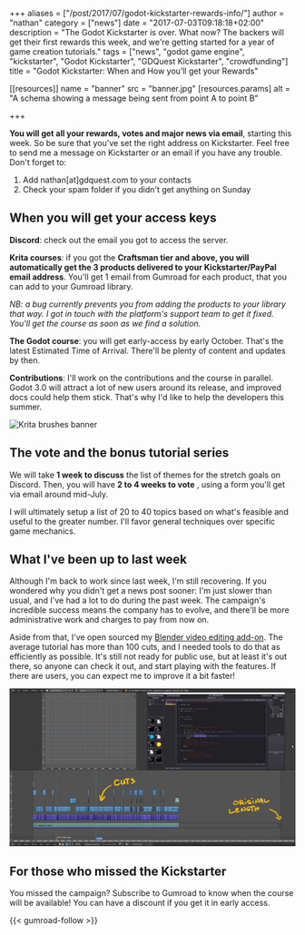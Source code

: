 +++
aliases = ["/post/2017/07/godot-kickstarter-rewards-info/"]
author = "nathan"
category = ["news"]
date = "2017-07-03T09:18:18+02:00"
description = "The Godot Kickstarter is over. What now? The backers will get their first rewards this week, and we're getting started for a year of game creation tutorials."
tags = ["news", "godot game engine", "kickstarter", "Godot Kickstarter", "GDQuest Kickstarter", "crowdfunding"]
title = "Godot Kickstarter: When and How you’ll get your Rewards"

[[resources]]
  name = "banner"
  src = "banner.jpg"
  [resources.params]
    alt = "A schema showing a message being sent from point A to point B"

+++


**You will get all your rewards, votes and major news via email**, starting this week. So be sure that you've set the right address on Kickstarter. Feel free to send me a message on Kickstarter or an email if you have any trouble. Don't forget to:

1. Add nathan[at]gdquest.com to your contacts
1. Check your spam folder if you didn't get anything on Sunday


## When you will get your access keys

**Discord**: check out the email you got to access the server.

**Krita courses**: if you got the **Craftsman tier and above, you will automatically get the 3 products delivered to your Kickstarter/PayPal email address**. You'll get 1 email from Gumroad for each product, that you can add to your Gumroad library. 

_NB: a bug currently prevents you from adding the products to your library that way. I got in touch with the platform's support team to get it fixed. You'll get the course as soon as we find a solution._

**The Godot course**: you will get early-access by early October. That's the latest Estimated Time of Arrival. There'll be plenty of content and updates by then.

**Contributions**: I'll work on the contributions and the course in parallel. Godot 3.0 will attract a lot of new users around its release, and improved docs could help them stick. That's why I'd like to help the developers this summer.

![Krita brushes banner](/img/page/krita-brushes/krita-brushes-banner-lite.jpg)


## The vote and the bonus tutorial series

We will take **1 week to discuss** the list of themes for the stretch goals on Discord. Then, you will have **2 to 4 weeks to vote** , using a form you'll get via email around mid-July.

I will ultimately setup a list of 20 to 40 topics based on what's feasible and useful to the greater number. I'll favor general techniques over specific game mechanics.


## What I've been up to last week

Although I'm back to work since last week, I'm still recovering. If you wondered why you didn't get a news post sooner: I'm just slower than usual, and I've had a lot to do during the past week. The campaign's incredible success means the company has to evolve, and there'll be more administrative work and charges to pay from now on.

Aside from that, I've open sourced my [Blender video editing add-on](//github.com/GDQuest/GDQuest-VSE). The average tutorial has more than 100 cuts, and I needed tools to do that as efficiently as possible. It's still not ready for public use, but at least it's out there, so anyone can check it out, and start playing with the features. If there are users, you can expect me to improve it a bit faster!

![Screenshot of Blender showing the cuts on an tutorial](cuts-on-tutorials.jpg)


## For those who missed the Kickstarter

You missed the campaign? Subscribe to Gumroad to know when the course will be available! You can have a discount if you get it in early access.

{{< gumroad-follow >}}
